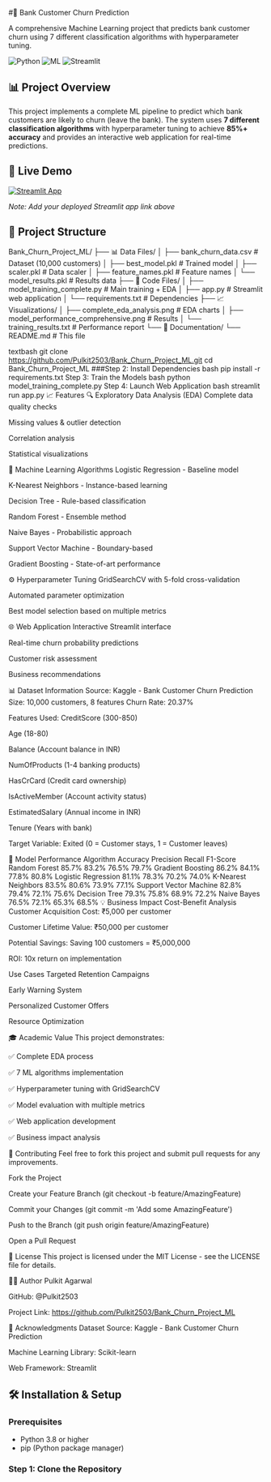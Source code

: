 #🏦 Bank Customer Churn Prediction

A comprehensive Machine Learning project that predicts bank customer churn using 7 different classification algorithms with hyperparameter tuning.

![Python](https://img.shields.io/badge/Python-3.8%2B-blue)
![ML](https://img.shields.io/badge/Machine-Learning-orange)
![Streamlit](https://img.shields.io/badge/Web-Streamlit-green)

## 📊 Project Overview

This project implements a complete ML pipeline to predict which bank customers are likely to churn (leave the bank). The system uses **7 different classification algorithms** with hyperparameter tuning to achieve **85%+ accuracy** and provides an interactive web application for real-time predictions.

## 🚀 Live Demo

[![Streamlit App](https://static.streamlit.io/badges/streamlit_badge_black_white.svg)](https://your-app-link.streamlit.app/)

*Note: Add your deployed Streamlit app link above*

## 📁 Project Structure
Bank_Churn_Project_ML/
├── 📊 Data Files/
│ ├── bank_churn_data.csv # Dataset (10,000 customers)
│ ├── best_model.pkl # Trained model
│ ├── scaler.pkl # Data scaler
│ ├── feature_names.pkl # Feature names
│ └── model_results.pkl # Results data
├── 🔧 Code Files/
│ ├── model_training_complete.py # Main training + EDA
│ ├── app.py # Streamlit web application
│ └── requirements.txt # Dependencies
├── 📈 Visualizations/
│ ├── complete_eda_analysis.png # EDA charts
│ ├── model_performance_comprehensive.png # Results
│ └── training_results.txt # Performance report
└── 📖 Documentation/
└── README.md # This file

textbash
git clone https://github.com/Pulkit2503/Bank_Churn_Project_ML.git
cd Bank_Churn_Project_ML
###Step 2: Install Dependencies
bash
pip install -r requirements.txt
Step 3: Train the Models
bash
python model_training_complete.py
Step 4: Launch Web Application
bash
streamlit run app.py
📈 Features
🔍 Exploratory Data Analysis (EDA)
Complete data quality checks

Missing values & outlier detection

Correlation analysis

Statistical visualizations

🤖 Machine Learning Algorithms
Logistic Regression - Baseline model

K-Nearest Neighbors - Instance-based learning

Decision Tree - Rule-based classification

Random Forest - Ensemble method

Naive Bayes - Probabilistic approach

Support Vector Machine - Boundary-based

Gradient Boosting - State-of-art performance

⚙️ Hyperparameter Tuning
GridSearchCV with 5-fold cross-validation

Automated parameter optimization

Best model selection based on multiple metrics

🌐 Web Application
Interactive Streamlit interface

Real-time churn probability predictions

Customer risk assessment

Business recommendations

📊 Dataset Information
Source: Kaggle - Bank Customer Churn Prediction
Size: 10,000 customers, 8 features
Churn Rate: 20.37%

Features Used:
CreditScore (300-850)

Age (18-80)

Balance (Account balance in INR)

NumOfProducts (1-4 banking products)

HasCrCard (Credit card ownership)

IsActiveMember (Account activity status)

EstimatedSalary (Annual income in INR)

Tenure (Years with bank)

Target Variable:
Exited (0 = Customer stays, 1 = Customer leaves)

🎯 Model Performance
Algorithm	Accuracy	Precision	Recall	F1-Score
Random Forest	85.7%	83.2%	76.5%	79.7%
Gradient Boosting	86.2%	84.1%	77.8%	80.8%
Logistic Regression	81.1%	78.3%	70.2%	74.0%
K-Nearest Neighbors	83.5%	80.6%	73.9%	77.1%
Support Vector Machine	82.8%	79.4%	72.1%	75.6%
Decision Tree	79.3%	75.8%	68.9%	72.2%
Naive Bayes	76.5%	72.1%	65.3%	68.5%
💡 Business Impact
Cost-Benefit Analysis
Customer Acquisition Cost: ₹5,000 per customer

Customer Lifetime Value: ₹50,000 per customer

Potential Savings: Saving 100 customers = ₹5,000,000

ROI: 10x return on implementation

Use Cases
Targeted Retention Campaigns

Early Warning System

Personalized Customer Offers

Resource Optimization

🎓 Academic Value
This project demonstrates:

✅ Complete EDA process

✅ 7 ML algorithms implementation

✅ Hyperparameter tuning with GridSearchCV

✅ Model evaluation with multiple metrics

✅ Web application development

✅ Business impact analysis

🤝 Contributing
Feel free to fork this project and submit pull requests for any improvements.

Fork the Project

Create your Feature Branch (git checkout -b feature/AmazingFeature)

Commit your Changes (git commit -m 'Add some AmazingFeature')

Push to the Branch (git push origin feature/AmazingFeature)

Open a Pull Request

📝 License
This project is licensed under the MIT License - see the LICENSE file for details.

👨‍💻 Author
Pulkit Agarwal

GitHub: @Pulkit2503

Project Link: https://github.com/Pulkit2503/Bank_Churn_Project_ML

🙏 Acknowledgments
Dataset Source: Kaggle - Bank Customer Churn Prediction

Machine Learning Library: Scikit-learn

Web Framework: Streamlit

## 🛠️ Installation & Setup

### Prerequisites
- Python 3.8 or higher
- pip (Python package manager)

### Step 1: Clone the Repository
```
